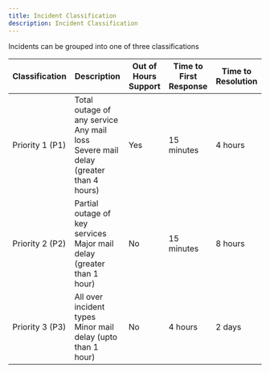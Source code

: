 ```yaml
---
title: Incident Classification
description: Incident Classification
---
```


Incidents can be grouped into one of three classifications

|Classification|Description|Out of Hours Support|Time to First Response|Time to Resolution|
|--|--|--|--|--|
|Priority 1 (P1)| Total outage of any service<br>Any mail loss<br>Severe mail delay (greater than 4 hours)|Yes|15 minutes|4 hours|
|Priority 2 (P2)|Partial outage of key services<br>Major mail delay (greater than 1 hour)|No|15 minutes|8 hours|
|Priority 3 (P3)|All over incident types<br>Minor mail delay (upto than 1 hour)|No|4 hours|2 days|

